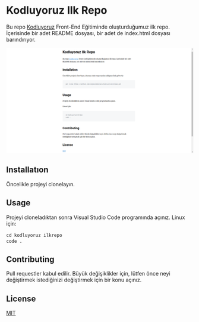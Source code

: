 # Kodluyoruz Ilk Repo
Bu repo [Kodluyoruz](https://kodluyoruz.org) Front-End Eğitiminde oluşturduğumuz ilk repo. İçerisinde bir adet README dosyası, bir adet de index.html dosyası barındırıyor. 

![repo](https://raw.githubusercontent.com/Kodluyoruz/taskforce/main/git/odev1/figures/markdown.png)

## Installatıon
Öncelikle projeyi clonelayın.
## Usage
Projeyi cloneladıktan sonra Visual Studio Code programında açınız.
Linux için:
```
cd kodluyoruz ilkrepo
code .
```
## Contributing
Pull requestler kabul edilir. Büyük değişiklikler için, lütfen önce neyi değiştirmek istediğinizi değiştirmek için bir konu açınız.
## License
[MIT](https://github.com/aycanursena/kodluyoruzilkrepo/blob/main/LICENSE)
